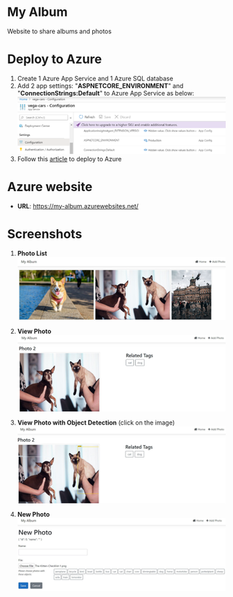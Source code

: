 # My Album
Website to share albums and photos
# Deploy to Azure
1. Create 1 Azure App Service and 1 Azure SQL database
2. Add 2 app settings: "**ASPNETCORE_ENVIRONMENT**" and "**ConnectionStrings:Default**" to Azure App Service as below:
![App Settings](https://raw.githubusercontent.com/NhatTanVu/vega/master/_screenshots/Add%20App%20Settings.PNG)
3. Follow this [article](https://docs.microsoft.com/en-us/aspnet/core/tutorials/publish-to-azure-webapp-using-vscode?view=aspnetcore-3.1) to deploy to Azure
# Azure website
* **URL**: https://my-album.azurewebsites.net/
# Screenshots
1. **Photo List**\
![Photo List](https://raw.githubusercontent.com/NhatTanVu/myalbum/master/_screenshots/photo_list.JPG?raw=true)

2. **View Photo**\
![View Photo](https://raw.githubusercontent.com/NhatTanVu/myalbum/master/_screenshots/view_photo.JPG?raw=true)

3. **View Photo with Object Detection** (click on the image)
![View Photo with Object Detection](https://raw.githubusercontent.com/NhatTanVu/myalbum/master/_screenshots/view_photo_object_detection.JPG?raw=true)

4. **New Photo**\
![New Photo](https://raw.githubusercontent.com/NhatTanVu/myalbum/master/_screenshots/new_photo.JPG?raw=true)
